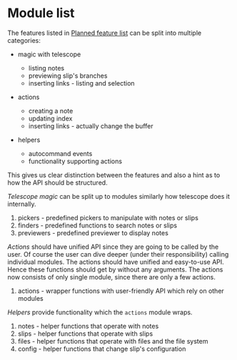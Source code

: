 [000013]: 000013.md

# Module list

The features listed in [Planned feature list][000013] can be split into multiple categories:

- magic with telescope
    - listing notes
    - previewing slip's branches
    - inserting links - listing and selection

- actions
    - creating a note
    - updating index
    - inserting links - actually change the buffer

- helpers
    - autocommand events
    - functionality supporting actions

This gives us clear distinction between the features and also a hint as to how
the API should be structured.

*Telescope magic* can be split up to modules similarly how telescope does it
internally.

1. pickers - predefined pickers to manipulate with notes or slips
2. finders - predefined functions to search notes or slips
3. previewers - predefined previewer to display notes


*Actions* should have unified API since they are going to be called by the user.
Of course the user can dive deeper (under their responsibility) calling
individual modules. The actions should have unified and easy-to-use API. Hence
these functions should get by without any arguments. The actions now consists of
only single module, since there are only a few actions.

1. actions - wrapper functions with user-friendly API which rely on other
   modules

*Helpers* provide functionality which the `actions` module wraps.

1. notes - helper functions that operate with notes
2. slips - helper functions that operate with slips
3. files - helper functions that operate with files and the file system
4. config - helper functions that change slip's configuration
